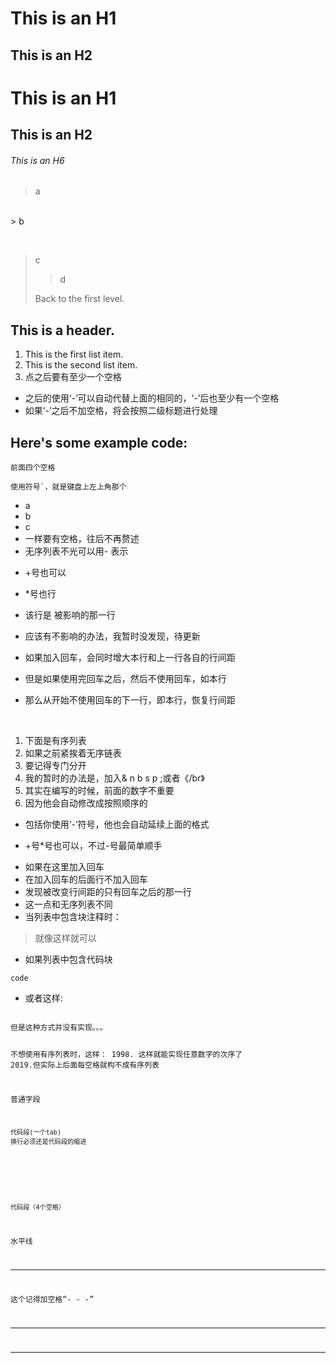 This is an H1
=============
This is an H2
-------------
# This is an H1
## This is an H2
###### This is an H6


> a

</br>
> b

&nbsp;
> c
> > d
>
> Back to the first level.

## This is a header.

1. This is the first list item.
2. This is the second list item.
3. 点之后要有至少一个空格
- 之后的使用‘-’可以自动代替上面的相同的，‘-’后也至少有一个空格
- 如果‘-’之后不加空格，将会按照二级标题进行处理

 Here's some example code:
-
    前面四个空格
```
使用符号`，就是键盘上左上角那个
```

- a
- b
- c
- 一样要有空格，往后不再赘述
- 无序列表不光可以用- 表示
+ +号也可以 
* *号也行
- 该行是 被影响的那一行

- 应该有不影响的办法，我暂时没发现，待更新

- 如果加入回车，会同时增大本行和上一行各自的行间距 
- 但是如果使用完回车之后，然后不使用回车，如本行
- 那么从开始不使用回车的下一行，即本行，恢复行间距

</br>

1. 下面是有序列表
2. 如果之前紧挨着无序链表
3. 要记得专门分开
4. 我的暂时的办法是，加入& n b s p ;或者《/br》
6. 其实在编写的时候，前面的数字不重要
9. 因为他会自动修改成按照顺序的
- 包括你使用‘-’符号，他也会自动延续上面的格式
+ +号*号也可以，不过-号最简单顺手

- 如果在这里加入回车
- 在加入回车的后面行不加入回车
- 发现被改变行间距的只有回车之后的那一行
- 这一点和无序列表不同
- 当列表中包含块注释时：
> 就像这样就可以
- 如果列表中包含代码块
```
code
```
- 或者这样:
<code>
但是这种方式并没有实现。。。

不想使用有序列表时，这样：
1998\.  这样就能实现任意数字的次序了
2019.但实际上后面每空格就构不成有序列表

普通字段

	代码段(一个tab)
	换行必须还是代码段的缩进
&nbsp;

    代码段（4个空格）
    
水平线
- - -
这个记得加空格“- - -”
******
* * *






    
   